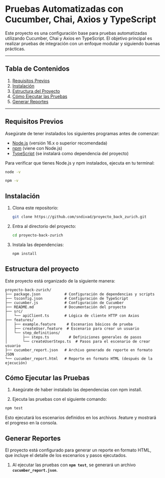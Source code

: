 # Pruebas Automatizadas con Cucumber, Chai, Axios y TypeScript

Este proyecto es una configuración base para pruebas automatizadas utilizando Cucumber, Chai y Axios en TypeScript. El objetivo principal es realizar pruebas de integración con un enfoque modular y siguiendo buenas prácticas.

---

## Tabla de Contenidos

1. [Requisitos Previos](#requisitos-previos)
2. [Instalación](#instalación)
3. [Estructura del Proyecto](#estructura-del-proyecto)
4. [Cómo Ejecutar las Pruebas](#cómo-ejecutar-las-pruebas)
5. [Generar Reportes](#generar-reportes)

---

## Requisitos Previos

Asegúrate de tener instalados los siguientes programas antes de comenzar:

- [Node.js](https://nodejs.org/) (versión 16.x o superior recomendada)
- [npm](https://www.npmjs.com/) (viene con Node.js)
- [TypeScript](https://www.typescriptlang.org/) (se instalará como dependencia del proyecto)

Para verificar que tienes Node.js y npm instalados, ejecuta en tu terminal:

```bash
node -v
```
```bash
npm -v
```

## Instalación

1. Clona este repositorio:
   ```bash
   git clone https://github.com/sndivad/proyecto_back_zurich.git

2. Entra al directorio del proyecto:
   ```bash
   cd proyecto-back-zurich
   ```
   
3. Instala las dependencias:
   ```bash
   npm install
   ```

## Estructura del proyecto

Este proyecto está organizado de la siguiente manera:

 ```
proyecto-back-zurich/
├── package.json           # Configuración de dependencias y scripts
├── tsconfig.json          # Configuración de TypeScript
├── cucumber.js            # Configuración de Cucumber
├── README.md              # Documentación del proyecto
├── src/
│   └── apiClient.ts       # Lógica de cliente HTTP con Axios
├── features/
│   ├── example.feature     # Escenarios básicos de prueba
│   ├── createUser.feature  # Escenario para crear un usuario
│   └── step_definitions/
│       ├── steps.ts         # Definiciones generales de pasos
│       └── createUserSteps.ts  # Pasos para el escenario de crear usuario
├── cucumber_report.json   # Archivo generado de reporte en formato JSON
└── cucumber_report.html   # Reporte en formato HTML (después de la ejecución)

 ```

## Cómo Ejecutar las Pruebas
1. Asegúrate de haber instalado las dependencias con npm install.
   
2. Ejecuta las pruebas con el siguiente comando:

```bash
npm test
 ```
Esto ejecutará los escenarios definidos en los archivos .feature y mostrará el progreso en la consola.


## Generar Reportes
El proyecto está configurado para generar un reporte en formato HTML, que incluye el detalle de los escenarios y pasos ejecutados.

1. Al ejecutar las pruebas con **`npm test`**, se generará un archivo **`cucumber_report.json`**.


